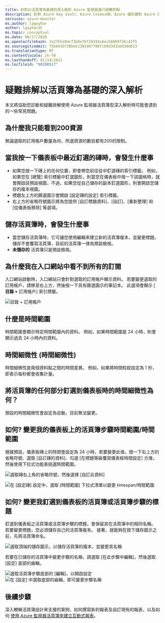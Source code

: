 ```yaml
---
title: 針對以活頁簿為基礎的深入解析 Azure 監視器進行疑難排解
description: 針對 Azure Key Vault、Azure CosmosDB、Azure 儲存體和 Azure Cache for Redis 等服務 Azure 監視器以活頁簿為基礎的深入解析，提供疑難排解指引。
services: azure-monitor
ms.author: lagayhar
author: lgayhardt
ms.topic: conceptual
ms.date: 06/17/2020
ms.openlocfilehash: 3a2765e9dcf3b0e7bf28191e6ecbb069f26c42f5
ms.sourcegitcommit: f5b8410738bee1381407786fcb9d3d3ab838d813
ms.translationtype: MT
ms.contentlocale: zh-TW
ms.lasthandoff: 01/14/2021
ms.locfileid: "98208517"
---
```

# <a name="troubleshooting-workbook-based-insights"></a>疑難排解以活頁簿為基礎的深入解析

本文將協助您診斷和疑難排解使用 Azure 監視器活頁簿型深入解析時可能會遇到的一些常見問題。


## <a name="why-can-i-only-see-200-resources"></a>為什麼我只能看到200資源

無論選取的訂用帳戶數量為何，所選資源的數目都有200的限制。

## <a name="what-happens-when-i-click-on-a-recently-pinned-tile-in-the-dashboard"></a>當我按一下儀表板中最近釘選的磚時，會發生什麼事

* 如果您按一下磚上的任何位置，即會帶您前往從中釘選磚的索引標籤。 例如，如果您在 [總覽] 索引標籤中釘選圖形，則當您在儀表板中按一下該圖格時，就會開啟該預設視圖，不過，如果您從自己儲存的副本釘選圖形，則會開啟您儲存的複本視圖。
* 標題左上方的篩選圖示會開啟 [設定磚的設定] 索引標籤。
* 右上方的省略符號圖示將為您提供 [自訂標題資料]、[自訂]、[重新整理] 和 [從儀表板移除] 等選項。

## <a name="what-happens-when-i-save-a-workbook"></a>儲存活頁簿時，會發生什麼事

* 當您儲存活頁簿時，它可讓您使用編輯來建立新的活頁簿複本，並變更標題。 儲存不會覆寫活頁簿，目前的活頁簿一律為預設檢視。
* **未儲存的** 活頁簿只是預設檢視。

## <a name="why-dont-i-see-all-my-subscriptions-in-the-portal"></a>為什麼我在入口網站中看不到所有的訂閱

入口網站啟動時，入口網站只會針對選取的訂用帳戶顯示資料。 若要變更選取的訂用帳戶，請移至右上方，然後按一下具有篩選圖示的筆記本。 此選項會顯示 [ **目錄 +** 訂用帳戶] 索引標籤。

![目錄 + 訂用帳戶](./media/storage-insights-overview/fqa3.png)

## <a name="what-is-time-range"></a>什麼是時間範圍

時間範圍會顯示特定時間範圍內的資料。 例如，如果時間範圍是 24 小時，則會顯示過去 24 小時內的資料。

## <a name="what-is-time-granularity-time-grain"></a>時間細微性 (時間細微性) 

時間細微性是兩個資料點之間的時間差異。 例如，如果將時間粒紋設定為 1 秒，即表示每秒都會收集計量。

## <a name="what-is-the-time-granularity-once-we-pin-any-part-of-the-workbooks-to-a-dashboard"></a>將活頁簿的任何部分釘選到儀表板時的時間細微性為何？

預設的時間細微性會設定為自動，目前無法變更。

## <a name="how-do-i-change-the-timespan-time-range-of-the-workbook-step-on-my-dashboard"></a>如何? 變更我的儀表板上的活頁簿步驟時間範圍/時間範圍

根據預設，儀表板磚上的時間會設定為 24 小時，若要變更此值，按一下右上方的省略符號、選取 [自訂磚的資料]、勾選 [在標題等級覆寫儀表板時間設定] 方塊，然後使用下拉式功能表挑選時間範圍。  

![選取磚右上角的省略符號，然後選擇 [自訂此資料]](./media/storage-insights-overview/fqa-data-settings.png)

![在 [設定磚] 設定中，選取 [時間範圍] 下拉式清單以變更 timespan/時間範圍](./media/storage-insights-overview/fqa-timespan.png)

## <a name="how-do-i-change-the-title-of-the-workbook-or-a-workbook-step-i-pinned-to-a-dashboard"></a>如何? 變更我釘選到儀表板的活頁簿或活頁簿步驟的標題

釘選到儀表板之活頁簿或活頁簿步驟的標題，會保留其在活頁簿中的相同名稱。 若要變更標題，您必須儲存自己的活頁簿複本。 接著，就能夠在按下儲存圖示之前，先將活頁簿命名。

![選取頂端的儲存圖示，以儲存活頁簿的複本，並變更其名稱](./media/storage-insights-overview/fqa-change-workbook-name.png)

若要在已儲存的活頁簿中變更步驟的名稱，請選取 [在此步驟中編輯]，然後選取 [設定] 底部的齒輪。

![選取活頁簿步驟底部的 [編輯]，以開啟設定](./media/storage-insights-overview/fqa-edit.png)
![在 [設定] 中選取底部的齒輪，即可變更步驟名稱](./media/storage-insights-overview/fqa-change-name.png)

## <a name="next-steps"></a>後續步驟

深入瞭解活頁簿設計來支援的案例、如何撰寫新的報表及自訂現有的報表，以及如何 [使用 Azure 監視器活頁簿來建立互動式報表](../platform/workbooks-overview.md)。
